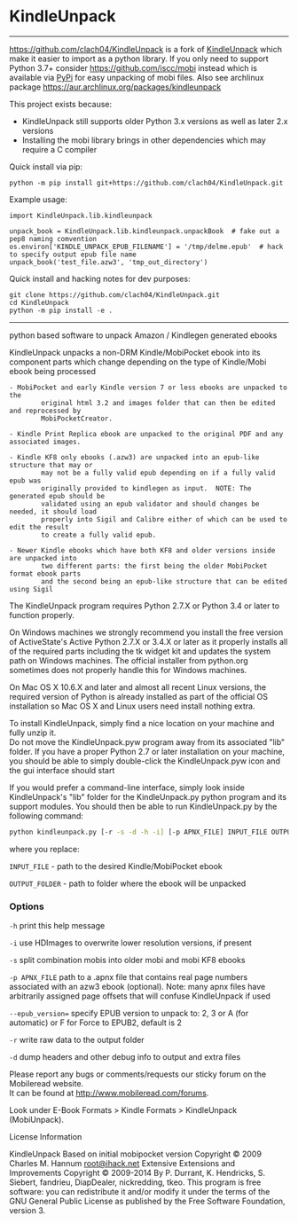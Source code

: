 KindleUnpack
============


-------------------

https://github.com/clach04/KindleUnpack is a fork of [KindleUnpack](https://github.com/kevinhendricks/KindleUnpack) which make it easier to import as a python library. If you only need to support Python 3.7+ consider https://github.com/iscc/mobi instead which is available via [PyPi](https://pypi.org/project/mobi/) for easy unpacking of mobi files. Also see archlinux package https://aur.archlinux.org/packages/kindleunpack

This project exists because:

  * KindleUnpack still supports older Python 3.x versions as well as later 2.x versions
  * Installing the mobi library brings in other dependencies which may require a C compiler

Quick install via pip:

    python -m pip install git+https://github.com/clach04/KindleUnpack.git

Example usage:

    import KindleUnpack.lib.kindleunpack

    unpack_book = KindleUnpack.lib.kindleunpack.unpackBook  # fake out a pep8 naming comvention
    os.environ['KINDLE_UNPACK_EPUB_FILENAME'] = '/tmp/delme.epub'  # hack to specify output epub file name
    unpack_book('test_file.azw3', 'tmp_out_directory')

Quick install and hacking notes for dev purposes:

    git clone https://github.com/clach04/KindleUnpack.git
    cd KindleUnpack
    python -m pip install -e .

-------------------

python based software to unpack Amazon / Kindlegen generated ebooks

KindleUnpack unpacks a non-DRM Kindle/MobiPocket ebook into its component parts 
which change depending on the type of Kindle/Mobi ebook being processed

	- MobiPocket and early Kindle version 7 or less ebooks are unpacked to the 
            original html 3.2 and images folder that can then be edited and reprocessed by 
            MobiPocketCreator.

	- Kindle Print Replica ebook are unpacked to the original PDF and any associated images.

	- Kindle KF8 only ebooks (.azw3) are unpacked into an epub-like structure that may or 
            may not be a fully valid epub depending on if a fully valid epub was 
            originally provided to kindlegen as input.  NOTE: The generated epub should be
            validated using an epub validator and should changes be needed, it should load
            properly into Sigil and Calibre either of which can be used to edit the result
            to create a fully valid epub.

	- Newer Kindle ebooks which have both KF8 and older versions inside are unpacked into 
            two different parts: the first being the older MobiPocket format ebook parts 
            and the second being an epub-like structure that can be edited using Sigil

The KindleUnpack program requires Python 2.7.X or Python 3.4 or later to function properly. 

On Windows machines we strongly recommend you install the free version of ActiveState's 
Active Python 2.7.X or 3.4.X or later as it properly installs all of the required parts 
including the tk widget kit and updates the system path on Windows machines.  The official 
installer from python.org sometimes does not properly handle this for Windows machines.

On Mac OS X 10.6.X and later and almost all recent Linux versions, the required version 
of Python is already installed as part of the official OS installation so Mac OS X and 
Linux users need install nothing extra.

To install KindleUnpack, simply find a nice location on your machine and fully unzip it.  
Do not move the KindleUnpack.pyw program away from its associated "lib" folder.  If you 
have a proper Python 2.7 or later installation on your machine, you should be able to 
simply double-click the KindleUnpack.pyw icon and the gui interface should start

If you would prefer a command-line interface, simply look inside KindleUnpack's "lib" 
folder for the KindleUnpack.py python program and its support modules.  You should 
then be able to run KindleUnpack.py by the following command:

```sh
python kindleunpack.py [-r -s -d -h -i] [-p APNX_FILE] INPUT_FILE OUTPUT_FOLDER
```

where you replace:

`INPUT_FILE`      - path to the desired Kindle/MobiPocket ebook

`OUTPUT_FOLDER`   - path to folder where the ebook will be unpacked

### Options

`-h`               print this help message

`-i`               use HDImages to overwrite lower resolution versions, if present

`-s`               split combination mobis into older mobi and mobi KF8 ebooks

`-p APNX_FILE`     path to a .apnx file that contains real page numbers associated
                   with an azw3 ebook (optional).  Note: many apnx files have
                   arbitrarily assigned page offsets that will confuse KindleUnpack
                   if used

`--epub_version=`  specify EPUB version to unpack to: 2, 3 or A (for automatic) or
                   F for Force to EPUB2, default is 2

`-r`               write raw data to the output folder

`-d`               dump headers and other debug info to output and extra files

Please report any bugs or comments/requests our sticky forum on the Mobileread website.  
It can be found at http://www.mobileread.com/forums.  

Look under E-Book Formats > Kindle Formats > KindleUnpack (MobiUnpack).

License Information

KindleUnpack
    Based on initial mobipocket version Copyright © 2009 Charles M. Hannum <root@ihack.net>
    Extensive Extensions and Improvements Copyright © 2009-2014 
         By P. Durrant, K. Hendricks, S. Siebert, fandrieu, DiapDealer, nickredding, tkeo.
    This program is free software: you can redistribute it and/or modify
    it under the terms of the GNU General Public License as published by
    the Free Software Foundation, version 3.
